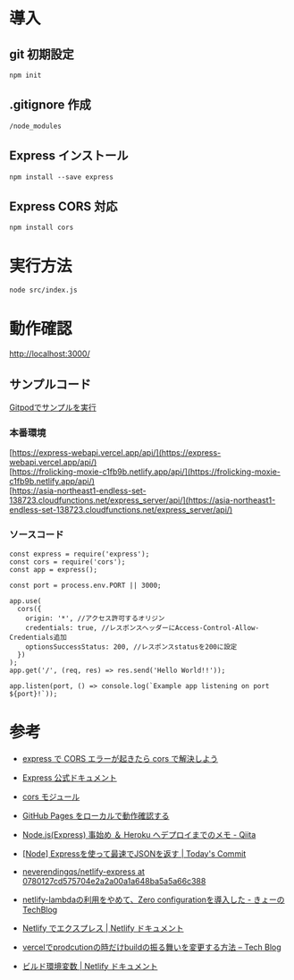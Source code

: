 # 導入

## git 初期設定

```
npm init
```

## .gitignore 作成

```
/node_modules
```

## Express インストール

```
npm install --save express
```

## Express CORS 対応

```
npm install cors
```

# 実行方法

```
node src/index.js
```

# 動作確認

[http://localhost:3000/](http://localhost:3000/)

## サンプルコード

<a title="Gitpod" href="https://gitpod.io/#https://github.com/cti1650/express_webapi" rel="nofollow noreferrer noopener" target="_blank" class="btn btn-primary">Gitpodでサンプルを実行</a>

### 本番環境

[https://express-webapi.vercel.app/api/](https://express-webapi.vercel.app/api/)  
[https://frolicking-moxie-c1fb9b.netlify.app/api/](https://frolicking-moxie-c1fb9b.netlify.app/api/)  
[https://asia-northeast1-endless-set-138723.cloudfunctions.net/express_server/api/](https://asia-northeast1-endless-set-138723.cloudfunctions.net/express_server/api/)  

### ソースコード

```
const express = require('express');
const cors = require('cors');
const app = express();

const port = process.env.PORT || 3000;

app.use(
  cors({
    origin: '*', //アクセス許可するオリジン
    credentials: true, //レスポンスヘッダーにAccess-Control-Allow-Credentials追加
    optionsSuccessStatus: 200, //レスポンスstatusを200に設定
  })
);
app.get('/', (req, res) => res.send('Hello World!!'));

app.listen(port, () => console.log(`Example app listening on port ${port}!`));
```

# 参考

- [express で CORS エラーが起きたら cors で解決しよう](https://zenn.dev/luvmini511/articles/d8b2322e95ff40)

- [Express 公式ドキュメント](https://expressjs.com/)

- [cors モジュール](https://www.npmjs.com/package/cors)

- [GitHub Pages をローカルで動作確認する](https://zenn.dev/snowcait/articles/9420b3ef2a5edcea2a07)

- [Node.js(Express) 事始め ＆ Heroku へデプロイまでのメモ - Qiita](https://qiita.com/hkusu/items/e46de8c446840c50aefe)

- [[Node] Expressを使って最速でJSONを返す | Today's Commit](https://t-kojima.github.io/2018/11/02/0047-helloworld-express-with-json/)

- [neverendingqs/netlify-express at 0780127cd575704e2a2a00a1a648ba5a5a66c388](https://github.com/neverendingqs/netlify-express/tree/0780127cd575704e2a2a00a1a648ba5a5a66c388)  

- [netlify-lambdaの利用をやめて、Zero configurationを導入した - きょーのTechBlog](https://gatolynx.tokyo/geek/netlify-lambda-unistall/)  

- [Netlify でエクスプレス | Netlify ドキュメント](https://docs.netlify.com/integrations/frameworks/express/)  

- [vercelでprodcutionの時だけbuildの振る舞いを変更する方法 – Tech Blog](https://techblg.app/articles/how-to-modify-building-behavior-on-production-env-vercel/)  

- [ビルド環境変数 | Netlify ドキュメント](https://docs.netlify.com/configure-builds/environment-variables/)  